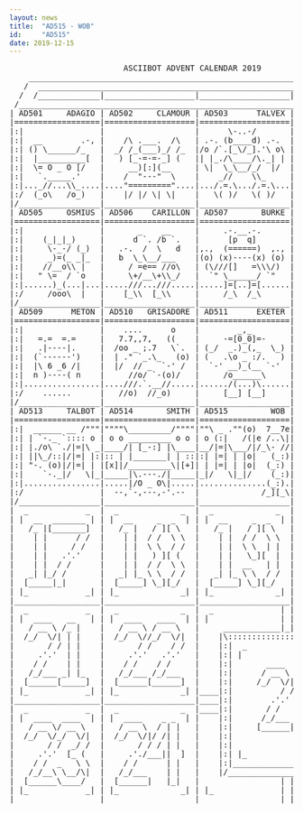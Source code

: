 ```yaml
---
layout: news
title:  "AD515 - WOB"
id:     "AD515"
date: 2019-12-15
---
```

<pre>
                        ASCIIBOT ADVENT CALENDAR 2019                           
    ________________________________________________________________________    
   /  ____________________________________________________________________  \   
  /  /_____________|___________________|___________________|______________\  \  
 /____________________________________________________________________________\ 
| AD501     ADAGIO | AD502     CLAMOUR | AD503      TALVEX | AD504     PEARSON |
|==================|===================|===================|===================|
|:|                |                   |      \-..-/       |    [\           |:|
|:|  __        .-, |    /\ .___.  /\   | .-. (b____d) .-.  |     \\   _      |:|
|:| () \______/_   |  _/ /_(___)_/ /_  |/o /`.[_\/_].'\ o\ | .=.  \\_/\\  .=.|:|
|:|  |__________[  |   ) [_-=-=-_] (   || |_./\____/\._| | |d  _) (e_e)\](   ):|
|:|  \= O _ O [/   |     __)[:](__     | \|  \_\__/_/  |/  |  (_.-)__=(-._) d|:|
|:|   `._____.'    |    /  "---"  \    |    _//    \\_     |      [___]      |:|
|:|..._//...\\_....|...."========="....|.../.=.\.../.=.\...|......//.\\......|:|
|:/  (_o\   /o_)   |    |/ |/ \| \|    |   \( )/   \( )/   |    //o] [o\\    \:|
|/_________________|___________________|___________________|__________________\|
| AD505     OSMIUS | AD506    CARILLON | AD507       BURKE | AD508      NESTOR |
|==================|===================|===================|===================|
|:|                |       _    __     |     .-.__.-.      |                 |:|
|:|    (_|_|_)     |      d `. /b `.   |      [p  q]       |        .        |:|
|:|     \-_-/ (_)  |   .-.  /  \   d   |,.,  (======)  ,., |       __)       |:|
|:|     _)=(_ _|_  |   b  \_\__/___    |(o) (x)----(x) (o) |      (o_o)      |:|
|:|    //__o\\ |   |     / =e== //o\   | (\///[]   =\\\/)  |   .=x ... x=.   |:|
|:|   " \=  / `o   |     \+/__\+\\_/   |  `" \______/ `"   | d-"[_ ::: _]"-b |:|
|:|......)_(...|...|.....///...///.....|.....]=[..]=[......| ....\]___[/.....|:|
|:/     /ooo\  |   |    [_\\  [_\\     |     /_\  /_\      |    (oOoOoOo)    \:|
|/_________________|___________________|___________________|__________________\|
| AD509      METON | AD510   GRISADORE | AD511      EXETER | AD512      DIMES  |
|==================|===================|===================|===================|
|:|                |    ....      o    |        _,_        |          /`     |:|
|:|   =.=  =.=     |   7.7,,7,   ((    |     -=[0_0]=-     |  'w' :===:-.'w' |:|
|:|   .|----|.     |  /oo _ ;.7   \`.  | (_/  _.)_(,_  \_) |   (  |e-e|x|  ) |:|
|:|  (`------')    |  | ." `_.\_   (o) | (   .\o _ :/.   ) |    `-|___|(=-'  |:|
|:|  |\ 6 _6 /|    |  |/  // _  `-' /  |  `-' __)_(__ `-'  |     //__//x|    |:|
|:|  n )----( n    |     //o/ `-(o)/   |     /o______\     |    /____/_+|    |:|
|:|................|....///.`.__//.....|....../(...)\......|.....|____|:/,...|:|
|:/    ......      |   //o)  //_o)     |     [__] [__]     |     (o) ((o)    \:|
|/_________________|___________________|___________________|__________________\|
| AD513     TALBOT | AD514       SMITH | AD515         WOB |  _             _  |
|==================|===================|===================| |  __     _  _  | |
|:|  ______ __ /"""|""""\_________/""""|""\ _ .""(o)  7__7e|   /_ |   / ][ \   |
|:| | `-._ `:::: o | o o _________ o o | o (:|   /(|e /..\||    | |  / /  \_\  |
|:| |./o\ `./|=|\ _|____/| [_-:] |\____|__/|=|\___/|/_\- //|    | |  | |  _    |
|:| ||\_/::|/|=| |:|:: | |_______| | ::|:| |=| | |o|   (_:)|    | |  |  ][ \   |
|:| "-. (o)|/|=| | |[x]|/_________\|[+]| | |=| | |o|  (_:) |    | |  | |  \ \  |
|:|    `-._|/   \|_|_____|\.---./|_____|_|/   \|_|/    (_:)|   _| |_ \ \  / /  |
|:|................|.....|/O _ O\|.....|..............(_:).|  |_____| \_][_/   |
|:/                |  --,`-,---,-'.--  |             /_][_\| |_             _| |
|/_________________|___________________|___________________|___________________|
|  _            _  |  _             _  |  _             _  |  _             _  |
| |  __  _______ | | |  __     _  _  | | |  __     _  _  | | |  ____   _  _  | |
|   /_ |[_______]  |   /_ |   / ][ \   |   /_ |   / ][ \   |   / __ \ / ][ \   |
|    | |      / /  |    | |  / /  \ \  |    | |  / /  \ \  |  /_/  \// /  \ \  |
|    | |     / /   |    | |  \ \  / /  |    | |  \ \  | |  |       / | |  | |  |
|    | |   .'.'    |    | |   ) ][ (   |    | |   \_][  |  |     .'.'| |  | |  |
|    | |  / /      |    | |  / /  \ \  |    | |  __   | |  |    / /  | |  | |  |
|   _| |_/ /       |   _| |_ \ \  / /  |   _| |_ \ \  / /  |   /_/___\ \  / |  |
|  [_____|_|       |  [_____] \_][_/   |  [_____] \_][_/   |  [______]\_][_/   |
| |_            _| | |_             _| | |_             _| | |_             _| |
|__________________|___________________|___________________|___________________|
|  _            _  |  _             _  |  _              | | |              _  |
| |  ____   __   | | |  ____   ____  | | |               | | |               | |
|   / __ \ /_ |    |   / __ \ / __ \   |     ____________|_|_|____________     |
|  /_/  \/| | |    |  /_/  \//_/  \/|  |    |\:::::::::::::::::::::::::::/|    |
|       / / | |    |       / /    / /  |    |:|  _                   _  | |    |
|     .'.'  | |    |     .'.'   .'.'   |    |:| |                     | | |    |
|    / /    | |    |    / /    / /     |    |:|       ____   ______     | |    |
|   /_/___ _| |_   |   /_/___ /_/___   |    |:|      / __ \ |  ____]    | |    |
|  [______[_____]  |  [______[______]  |    |:|     /_/  \/||_|         | |    |
| |_            _| | |_             _| |____|:|          / /| |___      | |____|
|__________________|___________________|____|:|        .'.' |____ \     | |____|
|  _            _  |  _             _  |____|:|       / /    _   \ \    | |____|
| |  ____  ____  | | |  ____    _ _  | |    |:|      /_/___ \ \__/\|    | |    |
|   / __ \/ __ \   |   / __ \  / | |   |    |:|     [______| \____/     | |    |
|  /_/  \/_/  \/|  |  /_/  \/|/ /| |   |    |:|                         | |    |
|       / /  _/ /  |       / / / | |   |    |:|                         | |    |
|     .'.'  [_ (   |     .'./___||  ]  |    |:| |_                   _| | |    |
|    / /  _   \ \  |    / /      | |   |    |:|_________________________| |    |
|   /_/__\ \__/\|  |   /_/___    | |   |    |/___________________________\|    |
|  [______\____/   |  [______|   |_|   |                 | | |                 |
| |_            _| | |_             _| | |_              | | |              _| |
|__________________|___________________|_________________|_|_|_________________|
</pre>